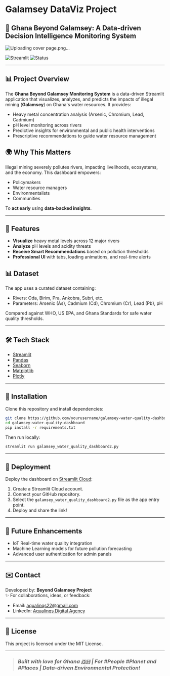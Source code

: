
# Galamsey DataViz Project
 ## 🌊 Ghana Beyond Galamsey: A Data-driven Decision Intelligence Monitoring System
![Uploading cover page.png…]()

![Streamlit](https://img.shields.io/badge/Built%20with-Streamlit-blue)
![Status](https://img.shields.io/badge/Status-Active-brightgreen)

---

## 📊 Project Overview
The **Ghana Beyond Galamsey Monitoring System** is a data-driven Streamlit application that visualizes, analyzes, and predicts the impacts of illegal mining (**Galamsey**) on Ghana's water resources. It provides:
- Heavy metal concentration analysis (Arsenic, Chromium, Lead, Cadmium)
- pH level monitoring across rivers
- Predictive insights for environmental and public health interventions
- Prescriptive recommendations to guide water resource management

## 🌍 Why This Matters
Illegal mining severely pollutes rivers, impacting livelihoods, ecosystems, and the economy. This dashboard empowers:
- Policymakers
- Water resource managers
- Environmentalists
- Communities

To **act early** using **data-backed insights**.

---

## 🚿 Features
- **Visualize** heavy metal levels across 12 major rivers
- **Analyze** pH levels and acidity threats
- **Receive Smart Recommendations** based on pollution thresholds
- **Professional UI** with tabs, loading animations, and real-time alerts


## 📊 Dataset
The app uses a curated dataset containing:
- Rivers: Oda, Birim, Pra, Ankobra, Subri, etc.
- Parameters: Arsenic (As), Cadmium (Cd), Chromium (Cr), Lead (Pb), pH

Compared against WHO, US EPA, and Ghana Standards for safe water quality thresholds.

---

## 🛠️ Tech Stack
- [Streamlit](https://streamlit.io/)
- [Pandas](https://pandas.pydata.org/)
- [Seaborn](https://seaborn.pydata.org/)
- [Matplotlib](https://matplotlib.org/)
- [Plotly](https://plotly.com/)

---

## 🔧 Installation

Clone this repository and install dependencies:

```bash
git clone https://github.com/yourusername/galamsey-water-quality-dashboard.git
cd galamsey-water-quality-dashboard
pip install -r requirements.txt
```

Then run locally:

```bash
streamlit run galamsey_water_quality_dashboard2.py
```

---

## 🚀 Deployment
Deploy the dashboard on [Streamlit Cloud](https://streamlit.io/cloud):

1. Create a Streamlit Cloud account.
2. Connect your GitHub repository.
3. Select the `galamsey_water_quality_dashboard2.py` file as the app entry point.
4. Deploy and share the link!

---

## 🌿 Future Enhancements
- IoT Real-time water quality integration
- Machine Learning models for future pollution forecasting
- Advanced user authentication for admin panels


---

## ✉️ Contact
Developed by: **Beyond Galamsey Project**  
✨ For collaborations, ideas, or feedback:
- Email: aqualinqs22@gmail.com
- LinkedIn: [Aqualinqs Digital Agency](https://linkedin.com)

---

## 🌿 License
This project is licensed under the MIT License.

---

> ### *Built with love for Ghana 🇬🇭 | For #People #Planet and #Places | Data-driven Environmental Protection!*
